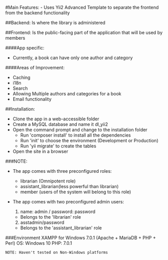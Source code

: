 #Main Features:
	- Uses Yii2 Advanced Template to separate the frontend from the backend functionality
	
##Backend:
	Is where the library is administered

##Frontend:
	Is the public-facing part of the application that will be used by members

####App specific:
  - Currently, a book can have only one author and category

####Areas of Improvement:
- Caching 
- i18n
- Search 
- Allowing Multiple authors and categories for a book
- Email functionality


##Installation:
  - Clone the app in a web-accessible folder
  - Create a MySQL database and name it dl_yii2
  - Open the command prompt and change to the installation folder
      - Run 'composer install' to install all the dependencies
      - Run 'init' to choose the environment (Development or Production)
      - Run 'yii migrate' to create the tables
  - Open the site in a browser

###NOTE:
  - The app comes with three preconfigured roles:
    - librarian (Omnipotent role)
    - assistant_librarian(less powerful than librarian)
    - member (users of the system will belong to this role)

  - The app comes with two preconfigured admin users:
    1. name: admin / password: password
      - Belongs to the 'librarian' role

    2. asstadmin/password
      - Belongs to the 'assistant_librarian' role

###Environment
	XAMPP for Windows 7.0.1 (Apache + MariaDB + PHP + Perl)
		OS: Windows 10
		PHP: 7.0.1
		
	NOTE: Haven't tested on Non-Windows platforms
	
				

